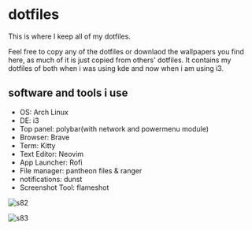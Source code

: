 # dotfiles
This is where I keep all of my dotfiles.

Feel free to copy any of the dotfiles or downlaod the wallpapers you find here, as much of it is just copied from others' dotfiles. It contains my dotfiles of both when i was using kde and now when i am using i3.

## software and tools i use
* OS: Arch Linux
* DE: i3
* Top panel: polybar(with network and powermenu module)
* Browser: Brave
* Term: Kitty
* Text Editor: Neovim
* App Launcher: Rofi
* File manager: pantheon files & ranger
* notifications: dunst
* Screenshot Tool: flameshot

![s82](https://github.com/user-attachments/assets/1e568e7a-a296-42a9-996e-cddedba18406)

![s83](https://github.com/user-attachments/assets/890a9a99-4e4c-4f76-beec-7be1edc8e078)
